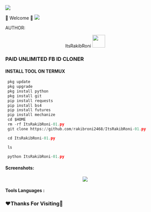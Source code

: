![](https://github.com/U7P4L-IN/U7P4L-IN/blob/main/Python.gif)



🌺 Welcome 🌺
![](https://media.tenor.com/iVCiM9W7cvYAAAAd/welcome.gif)



AUTHOR:
   <p align="center">
   ItsRakibRoni <img src="https://media.tenor.com/rePDfDWO3XoAAAAM/hacking.gif" width="40px"></i></b>
   </p> 


### PAID UNLIMITED FB ID CLONER


  
#### INSTALL TOOL ON TERMUX

```python
 pkg update
 pkg upgrade
 pkg install python
 pkg install git
 pip install requests
 pip install bs4
 pip install futures
 pip install mechanize
 cd $HOME 
 rm -rf ItsRakibRoni-01.py
 git clone https://github.com/rakibroni2468/ItsRakibRoni-01.py

 cd ItsRakibRoni-01.py

 ls

 python ItsRakibRoni-01.py
```
#### Screenshots:

<p align="center"><img src="https://github.com/U7P4L-IN/Auto_Cookies/blob/main/IMG_20230507_073712.jpg">


#### Tools Languages :


### ❤️Thanks For Visiting🐅